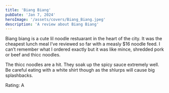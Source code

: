 ```yaml
---
title: 'Biang Biang'
pubDate: 'Jan 7, 2024'
heroImage: '/assets/covers/Biang_Biang.jpeg'
description: 'A review about Biang Biang'
---
```


Biang biang is a cute lil noodle restuarant in the heart of the city. It was the cheapest lunch meal I’ve reviewed so far with a measly $16 noodle feed. I can’t remember what I ordered exactly but it was like mince, shredded pork or beef and thicc noodles.

The thicc noodles are a hit. They soak up the spicy sauce extremely well. Be careful eating with a white shirt though as the shlurps will cause big splashbacks.

Rating: A
